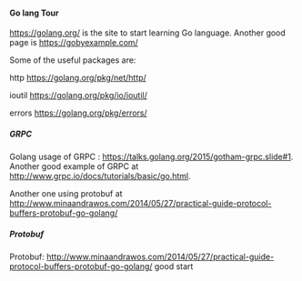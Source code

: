 #### Go lang Tour
https://golang.org/ is the site to start learning Go language. Another good page is https://gobyexample.com/

Some of the useful packages are:

http https://golang.org/pkg/net/http/

ioutil https://golang.org/pkg/io/ioutil/

errors https://golang.org/pkg/errors/

##### GRPC
Golang usage of GRPC : https://talks.golang.org/2015/gotham-grpc.slide#1. Another good example of GRPC at http://www.grpc.io/docs/tutorials/basic/go.html.

Another one using protobuf at http://www.minaandrawos.com/2014/05/27/practical-guide-protocol-buffers-protobuf-go-golang/

##### Protobuf
Protobuf: http://www.minaandrawos.com/2014/05/27/practical-guide-protocol-buffers-protobuf-go-golang/ good start
